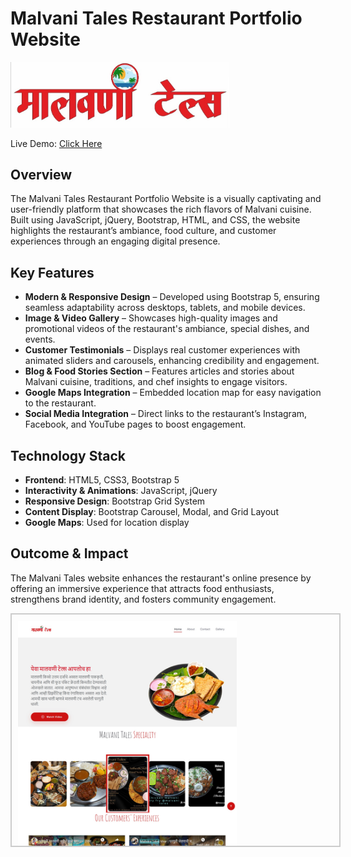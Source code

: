 # Malvani Tales Restaurant Portfolio Website
  <img src="https://raw.githubusercontent.com/goldstring/malvanitales/main/images/logo.jpg" alt="malvanitales" width="350">

<p>Live Demo: <a target="_blank" href="https://malvanitales.github.io/restaurant/">Click Here</a></p>

## Overview
The Malvani Tales Restaurant Portfolio Website is a visually captivating and user-friendly platform that showcases the rich flavors of Malvani cuisine. Built using JavaScript, jQuery, Bootstrap, HTML, and CSS, the website highlights the restaurant’s ambiance, food culture, and customer experiences through an engaging digital presence.

## Key Features
- **Modern & Responsive Design** – Developed using Bootstrap 5, ensuring seamless adaptability across desktops, tablets, and mobile devices.
- **Image & Video Gallery** – Showcases high-quality images and promotional videos of the restaurant's ambiance, special dishes, and events.
- **Customer Testimonials** – Displays real customer experiences with animated sliders and carousels, enhancing credibility and engagement.
- **Blog & Food Stories Section** – Features articles and stories about Malvani cuisine, traditions, and chef insights to engage visitors.
- **Google Maps Integration** – Embedded location map for easy navigation to the restaurant.
- **Social Media Integration** – Direct links to the restaurant’s Instagram, Facebook, and YouTube pages to boost engagement.

## Technology Stack
- **Frontend**: HTML5, CSS3, Bootstrap 5
- **Interactivity & Animations**: JavaScript, jQuery
- **Responsive Design**: Bootstrap Grid System
- **Content Display**: Bootstrap Carousel, Modal, and Grid Layout
- **Google Maps**: Used for location display

## Outcome & Impact
The Malvani Tales website enhances the restaurant's online presence by offering an immersive experience that attracts food enthusiasts, strengthens brand identity, and fosters community engagement.

<div style="width: 100%;height: 350px;overflow-y: auto;border: 2px solid #ccc;padding: 10px;">
    <img src="https://raw.githubusercontent.com/goldstring/malvanitales/main/images/malvani_tales_website_image.jpg" alt="malvanitales" width="350">

</div>

